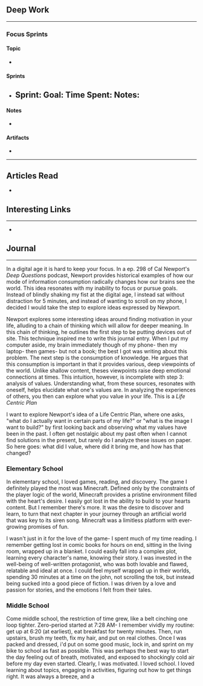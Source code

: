 ## Deep Work
___
### Focus Sprints
#### Topic
- 
#### Sprints
- Sprint: 
	Goal: 
	Time Spent: 
	Notes: 
	- 
#### Notes
- 
#### Artifacts
- 
___
## Articles Read
- 

## Interesting Links
___ 
- 

## Journal
___
In a digital age it is hard to keep your focus. In a ep. 298 of Cal Newport's *Deep Questions* podcast, Newport provides historical examples of how our mode of information consumption radically changes how our brains see the world. This idea resonates with my inability to focus or pursue goals. Instead of blindly shaking my fist at the digital age, I instead sat without distraction for 5 minutes, and instead of wanting to scroll on my phone, I decided I would take the step to explore ideas expressed by Newport.

Newport explores some interesting ideas around finding motivation in your life, alluding to a chain of thinking which will allow for deeper meaning. In this chain of thinking, he outlines the first step to be putting devices out of site. This technique inspired me to write this journal entry. When I put my computer aside, my brain immediately though of my phone- then my laptop- then games- but not a book; the best I got was writing about this problem. The next step is the consumption of knowledge. He argues that this consumption is important in that it provides various, deep viewpoints of the world. Unlike shallow content, theses viewpoints raise deep emotional connections at times. This intuition, however, is incomplete with step 3: analysis of values. Understanding what, from these sources, resonates with oneself, helps elucidate what one's values are. In analyzing the experiences of others, you then can explore what you value in your life. This is a *Life Centric Plan*

I want to explore Newport's idea of a Life Centric Plan, where one asks, "what do I actually want in certain parts of my life?" or "what is the image I want to build?" by first looking back and observing what my values have been in the past. I often get nostalgic about my past often when I cannot find solutions in the present, but rarely do I analyze these issues on paper. So here goes: what did I value, where did it bring me, and how has that changed?

### Elementary School
In elementary school, I loved games, reading, and discovery. The game I definitely played the most was Minecraft. Defined only by the constraints of the player logic of the world, Minecraft provides a pristine environment filled with the heart's desire. I easily got lost in the ability to build to your hearts content. But I remember there's more. It was the desire to discover and learn, to turn that next chapter in your journey through an artificial world that was key to its siren song. Minecraft was a limitless platform with ever-growing promises of fun. 

I wasn't just in it for the love of the game- I spent much of my time reading. I remember getting lost in comic books for hours on end, sitting in the living room, wrapped up in a blanket. I could easily fall into a complex plot, learning every character's name, knowing their story. I was invested in the well-being of well-written protagonist, who was both lovable and flawed, relatable and ideal at once. I could feel myself wrapped up in their worlds, spending 30 minutes at a time on the john, not scrolling the tok, but instead being sucked into a good piece of fiction. I was driven by a love and passion for stories, and the emotions I felt from their tales.

### Middle School
Come middle school, the restriction of time grew, like a belt cinching one loop tighter. Zero-period started at 7:28 AM- I remember vividly my routine: get up at 6:20 (at earliest), eat breakfast for twenty minutes. Then, run upstairs, brush my teeth, fix my hair, and put on real clothes. Once I was packed and dressed, i'd put on some good music, lock in, and sprint on my bike to school as fast as possible. This was perhaps the best way to start the day feeling out of breath, motivated, and exposed to shockingly cold air before my day even started. Clearly, I was motivated. I loved school. I loved learning about topics, engaging in activities, figuring out how to get things right. It was always a breeze, and a